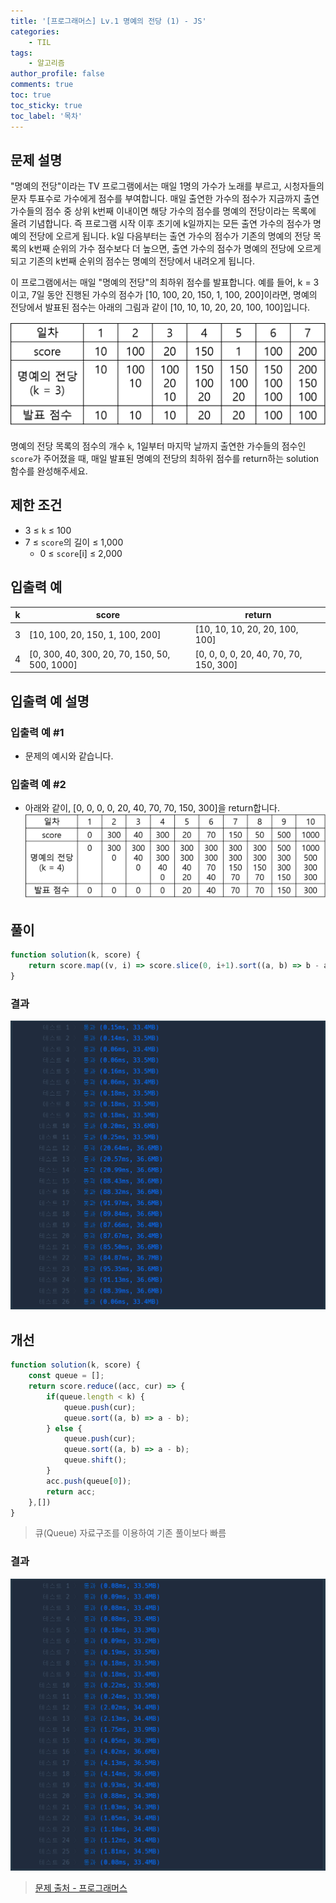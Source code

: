 ```yaml
---
title: '[프로그래머스] Lv.1 명예의 전당 (1) - JS'
categories:
    - TIL
tags:
    - 알고리즘
author_profile: false
comments: true
toc: true
toc_sticky: true
toc_label: '목차'
---
```


## 문제 설명
"명예의 전당"이라는 TV 프로그램에서는 매일 1명의 가수가 노래를 부르고, 시청자들의 문자 투표수로 가수에게 점수를 부여합니다. 매일 출연한 가수의 점수가 지금까지 출연 가수들의 점수 중 상위 k번째 이내이면 해당 가수의 점수를 명예의 전당이라는 목록에 올려 기념합니다. 즉 프로그램 시작 이후 초기에 k일까지는 모든 출연 가수의 점수가 명예의 전당에 오르게 됩니다. k일 다음부터는 출연 가수의 점수가 기존의 명예의 전당 목록의 k번째 순위의 가수 점수보다 더 높으면, 출연 가수의 점수가 명예의 전당에 오르게 되고 기존의 k번째 순위의 점수는 명예의 전당에서 내려오게 됩니다.

이 프로그램에서는 매일 "명예의 전당"의 최하위 점수를 발표합니다. 예를 들어, k = 3이고, 7일 동안 진행된 가수의 점수가 [10, 100, 20, 150, 1, 100, 200]이라면, 명예의 전당에서 발표된 점수는 아래의 그림과 같이 [10, 10, 10, 20, 20, 100, 100]입니다.

![description](/assets/images/2023/09-02/algorithm-49-description.png)

명예의 전당 목록의 점수의 개수 `k`, 1일부터 마지막 날까지 출연한 가수들의 점수인 `score`가 주어졌을 때, 매일 발표된 명예의 전당의 최하위 점수를 return하는 solution 함수를 완성해주세요.

## 제한 조건
* 3 ≤ `k` ≤ 100
* 7 ≤ `score`의 길이 ≤ 1,000
    * 0 ≤ `score`[i] ≤ 2,000

## 입출력 예

| k | score                                         | return                                 |
|---|-----------------------------------------------|----------------------------------------|
| 3 | [10, 100, 20, 150, 1, 100, 200]               | [10, 10, 10, 20, 20, 100, 100]         |
| 4 | [0, 300, 40, 300, 20, 70, 150, 50, 500, 1000] | [0, 0, 0, 0, 20, 40, 70, 70, 150, 300] |

## 입출력 예 설명
### 입출력 예 #1
* 문제의 예시와 같습니다.

### 입출력 예 #2
* 아래와 같이, [0, 0, 0, 0, 20, 40, 70, 70, 150, 300]을 return합니다.
![description2](/assets/images/2023/09-02/algorithm-49-description2.png)

## 풀이
```javascript
function solution(k, score) {
    return score.map((v, i) => score.slice(0, i+1).sort((a, b) => b - a)[i >= k ? k-1 : i]);
}
```

### 결과
![result](/assets/images/2023/09-02/algorithm-49-result.png)

## 개선
```javascript
function solution(k, score) {
    const queue = [];
    return score.reduce((acc, cur) => {
        if(queue.length < k) {
            queue.push(cur);
            queue.sort((a, b) => a - b);
        } else {
            queue.push(cur);
            queue.sort((a, b) => a - b);
            queue.shift();
        }
        acc.push(queue[0]);
        return acc;
    },[])
}
```
> 큐(Queue) 자료구조를 이용하여 기존 풀이보다 빠름

### 결과
![result](/assets/images/2023/09-02/algorithm-49-result2.png)

>[문제 출처 - 프로그래머스](https://school.programmers.co.kr/learn/courses/30/lessons/138477)